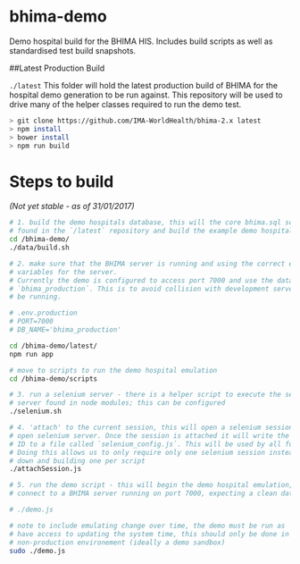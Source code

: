 # bhima-demo
Demo hospital build for the BHIMA HIS. Includes build scripts as well as standardised test build snapshots.

##Latest Production Build 

```./latest```
This folder will hold the latest production build of BHIMA for the hospital 
demo generation to be run against. This repository will be used to drive many 
of the helper classes required to run the demo test.

```bash
> git clone https://github.com/IMA-WorldHealth/bhima-2.x latest
> npm install 
> bower install
> npm run build
```

# Steps to build 
*(Not yet stable - as of 31/01/2017)*

```sh
# 1. build the demo hospitals database, this will the core bhima.sql scripts 
# found in the `/latest` repository and build the example demo hospital
cd /bhima-demo/
./data/build.sh

# 2. make sure that the BHIMA server is running and using the correct environment 
# variables for the server. 
# Currently the demo is configured to access port 7000 and use the database 
# `bhima_production`. This is to avoid collision with development servers that may 
# be running. 

# .env.production 
# PORT=7000
# DB_NAME='bhima_production'

cd /bhima-demo/latest/
npm run app 

# move to scripts to run the demo hospital emulation
cd /bhima-demo/scripts

# 3. run a selenium server - there is a helper script to execute the selenium 
# server found in node modules; this can be configured 
./selenium.sh 

# 4. 'attach' to the current session, this will open a selenium session with the 
# open selenium server. Once the session is attached it will write the session 
# ID to a file called `selenium_config.js`. This will be used by all future scripts. 
# Doing this allows us to only require only one selenium session instead of tearing 
# down and building one per script 
./attachSession.js

# 5. run the demo script - this will begin the demo hospital emulation, attempting 
# connect to a BHIMA server running on port 7000, expecting a clean database build

# ./demo.js

# note to include emulating change over time, the demo must be run as `sudo` to 
# have access to updating the system time, this should only be done in a secure 
# non-production environement (ideally a demo sandbox) 
sudo ./demo.js

```
